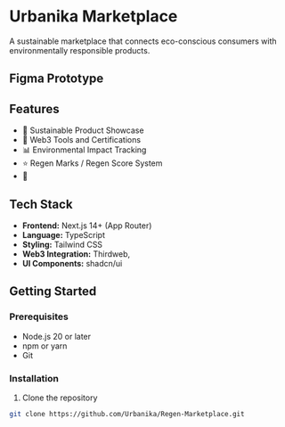 # Urbanika Marketplace

A sustainable marketplace that connects eco-conscious consumers with environmentally responsible products.

## Figma Prototype



## Features

- 🌱 Sustainable Product Showcase
- 🔐 Web3 Tools and Certifications
- 📊 Environmental Impact Tracking
- ⭐ Regen Marks / Regen Score System
- 💚 

## Tech Stack

- **Frontend:** Next.js 14+ (App Router)
- **Language:** TypeScript
- **Styling:** Tailwind CSS
- **Web3 Integration:** Thirdweb, 
- **UI Components:** shadcn/ui

## Getting Started

### Prerequisites

- Node.js 20 or later
- npm or yarn
- Git

### Installation

1. Clone the repository
```bash
git clone https://github.com/Urbanika/Regen-Marketplace.git

